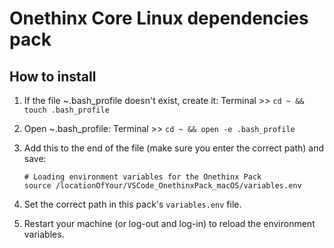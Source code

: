 # Onethinx Core Linux dependencies pack

## How to install

1. If the file ~.bash_profile doesn't exist, create it: Terminal >> `cd ~ && touch .bash_profile`
1. Open ~.bash_profile: Terminal >> `cd ~ && open -e .bash_profile` 
1. Add this to the end of the file (make sure you enter the correct path) and save:
  
       # Loading environment variables for the Onethinx Pack
       source /locationOfYour/VSCode_OnethinxPack_macOS/variables.env
    
1. Set the correct path in this pack's `variables.env` file.
1. Restart your machine (or log-out and log-in) to reload the environment variables.
